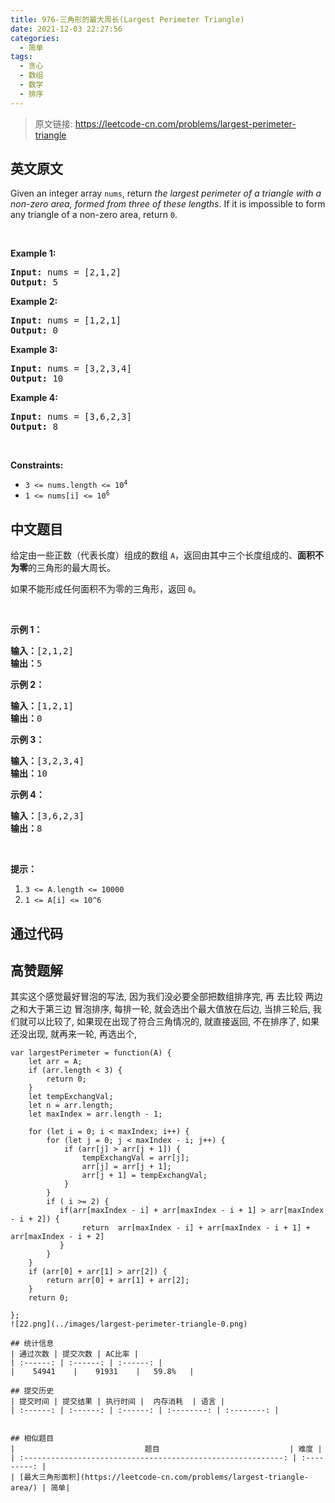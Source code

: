 ```yaml
---
title: 976-三角形的最大周长(Largest Perimeter Triangle)
date: 2021-12-03 22:27:56
categories:
  - 简单
tags:
  - 贪心
  - 数组
  - 数学
  - 排序
---
```


> 原文链接: https://leetcode-cn.com/problems/largest-perimeter-triangle


## 英文原文
<div><p>Given an integer array <code>nums</code>, return <em>the largest perimeter of a triangle with a non-zero area, formed from three of these lengths</em>. If it is impossible to form any triangle of a non-zero area, return <code>0</code>.</p>

<p>&nbsp;</p>
<p><strong>Example 1:</strong></p>
<pre><strong>Input:</strong> nums = [2,1,2]
<strong>Output:</strong> 5
</pre><p><strong>Example 2:</strong></p>
<pre><strong>Input:</strong> nums = [1,2,1]
<strong>Output:</strong> 0
</pre><p><strong>Example 3:</strong></p>
<pre><strong>Input:</strong> nums = [3,2,3,4]
<strong>Output:</strong> 10
</pre><p><strong>Example 4:</strong></p>
<pre><strong>Input:</strong> nums = [3,6,2,3]
<strong>Output:</strong> 8
</pre>
<p>&nbsp;</p>
<p><strong>Constraints:</strong></p>

<ul>
	<li><code>3 &lt;= nums.length &lt;= 10<sup>4</sup></code></li>
	<li><code>1 &lt;= nums[i] &lt;= 10<sup>6</sup></code></li>
</ul>
</div>

## 中文题目
<div><p>给定由一些正数（代表长度）组成的数组 <code>A</code>，返回由其中三个长度组成的、<strong>面积不为零</strong>的三角形的最大周长。</p>

<p>如果不能形成任何面积不为零的三角形，返回&nbsp;<code>0</code>。</p>

<p>&nbsp;</p>

<ol>
</ol>

<p><strong>示例 1：</strong></p>

<pre><strong>输入：</strong>[2,1,2]
<strong>输出：</strong>5
</pre>

<p><strong>示例 2：</strong></p>

<pre><strong>输入：</strong>[1,2,1]
<strong>输出：</strong>0
</pre>

<p><strong>示例 3：</strong></p>

<pre><strong>输入：</strong>[3,2,3,4]
<strong>输出：</strong>10
</pre>

<p><strong>示例 4：</strong></p>

<pre><strong>输入：</strong>[3,6,2,3]
<strong>输出：</strong>8
</pre>

<p>&nbsp;</p>

<p><strong>提示：</strong></p>

<ol>
	<li><code>3 &lt;= A.length &lt;= 10000</code></li>
	<li><code>1 &lt;= A[i] &lt;= 10^6</code></li>
</ol>
</div>

## 通过代码
<RecoDemo>
</RecoDemo>


## 高赞题解
其实这个感觉最好冒泡的写法, 因为我们没必要全部把数组排序完, 再 去比较 两边之和大于第三边
冒泡排序, 每排一轮, 就会选出个最大值放在后边, 当排三轮后, 我们就可以比较了, 
如果现在出现了符合三角情况的, 就直接返回, 不在排序了,
如果还没出现, 就再来一轮, 再选出个,
```
var largestPerimeter = function(A) {
    let arr = A;
    if (arr.length < 3) {
        return 0;
    }
    let tempExchangVal;
    let n = arr.length;
    let maxIndex = arr.length - 1;

    for (let i = 0; i < maxIndex; i++) {
        for (let j = 0; j < maxIndex - i; j++) {
            if (arr[j] > arr[j + 1]) {
                tempExchangVal = arr[j];
                arr[j] = arr[j + 1];
                arr[j + 1] = tempExchangVal;
            }
        }
        if ( i >= 2) {
           if(arr[maxIndex - i] + arr[maxIndex - i + 1] > arr[maxIndex - i + 2]) {
                return  arr[maxIndex - i] + arr[maxIndex - i + 1] + arr[maxIndex - i + 2]
           }   
        }
    }
    if (arr[0] + arr[1] > arr[2]) {
        return arr[0] + arr[1] + arr[2];
    }
    return 0;

};
![22.png](../images/largest-perimeter-triangle-0.png)

## 统计信息
| 通过次数 | 提交次数 | AC比率 |
| :------: | :------: | :------: |
|    54941    |    91931    |   59.8%   |

## 提交历史
| 提交时间 | 提交结果 | 执行时间 |  内存消耗  | 语言 |
| :------: | :------: | :------: | :--------: | :--------: |


## 相似题目
|                             题目                             | 难度 |
| :----------------------------------------------------------: | :---------: |
| [最大三角形面积](https://leetcode-cn.com/problems/largest-triangle-area/) | 简单|
